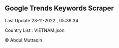 

## Google Trends Keywords Scraper 
 
Last Update 23-11-2022 , 05:38:34

Country List :
VIETNAM.json



© Abdul Muttaqin 
